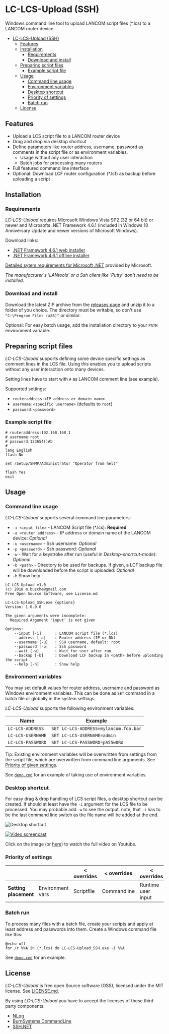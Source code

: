 # LC-LCS-Upload (SSH)
Windows command line tool to upload LANCOM script files (*.lcs) to a LANCOM router device

<!-- TOC -->

- [LC-LCS-Upload (SSH)](#lc-lcs-upload-ssh)
    - [Features](#features)
    - [Installation](#installation)
        - [Requirements](#requirements)
        - [Download and install](#download-and-install)
    - [Preparing script files](#preparing-script-files)
        - [Example script file](#example-script-file)
    - [Usage](#usage)
        - [Command line usage](#command-line-usage)
        - [Environment variables](#environment-variables)
        - [Desktop shortcut](#desktop-shortcut)
        - [Priority of settings](#priority-of-settings)
        - [Batch run](#batch-run)
    - [License](#license)

<!-- /TOC -->

## Features
- Upload a LCS script file to a LANCOM router device
- Drag and drop via desktop shortcut
- Define parameters like router address, username, password as comments in the script file or as environment variables.
    - Usage without any user interaction
    - Batch jobs for processing many routers
- Full featured command line interface
- Optional: Download LCF router configuration (*.lcf) as backup before uploading a script

## Installation

### Requirements

*LC-LCS-Upload* requires Microsoft Windows Vista SP2 (32 or 64 bit) or newer and Microsofts .NET Framework 4.6.1 (included in Windows 10 Anniversary Update and newer versions of Microsoft Windows).

Download links:

- [.NET Framework 4.6.1 web installer](http://go.microsoft.com/fwlink/?LinkId=780597)
- [.NET Framework 4.6.1 offline installer](http://go.microsoft.com/fwlink/?LinkId=780601)

[Detailed sytem requirements for Microsoft .NET](https://docs.microsoft.com/en-us/dotnet/framework/get-started/system-requirements) provided by Microsoft.

*The manufacturer`s 'LANtools' or a Ssh client like 'Putty' don't need to be installed.*

### Download and install

Download the latest ZIP archive from the [releases page](https://github.com/elpatron68/lc-lcs-upload/releases) and unzip it to a folder of you choice. The directory must be writable, so don't use `"C:\Program Files (x86)"` or similar.

Optional: For easy batch usage, add the installation directory to your `PATH` environment variable.

## Preparing script files
*LC-LCS-Upload* supports defining some device specific settings as comment lines in the LCS file. Using this enables you to upload scripts without any user interaction onto many devices.

Setting lines have to start with `#` as LANCOM comment line (see example).

Supported settings:
- `routeraddress:<IP address or domain name>`
- `username:<specific username>` (defaults to `root`)
- `password:<password>`

### Example script file

```
# routeraddress:192.168.168.1
# username:root
# password:123654()Ab
#
lang English
flash No

set /Setup/SNMP/Administrator "Operator from hell"

flash Yes
exit
```


## Usage

### Command line usage

*LC-LCS-Upload* supports several command line parameters:

- `-i <input file>` - LANCOM Script file (*.lcs): **Required**
- `-a <router address>` - IP address or domain name of the LANCOM device: *Optional*
- `-u <username>` - Ssh username: *Optional*
- `-p <password>` - Ssh password: *Optional*
- `-w` - Wait for a keystroke after run (useful in *Desktop-shortcut-mode*): *Optional*
- `-b <path>` - Directory to be used for backups. If given, a LCF backup file will be downloaded before the script is uploaded: *Optional*
- `-h` Show help

```
LC-LCS-Upload v1.0
(c) 2018 m.busche@gmail.com
Free Open Source Software, see License.md

LC-LCS-Upload_SSH.exe {options}
Version: 1.0.0.0

The given arguments were incomplete:
  Required Argument 'input' is not given

Options:
    --input [-i]      : LANCOM script file (*.lcs)
    --address [-a]    : Router address (IP or DN)
    --username [-u]   : SSH username, default: root
    --password [-p]   : Ssh password
    --wait [-w]       : Wait for user after run
    --backup [-b]     : Download LCF backup in <path> before uploading the script
    --help [-h]       : Show help
```
### Environment variables

You may set default values for router address, username and password as Windows environment variables. This can be done as `SET` command in a batch file or globally in the system settings.

*LC-LCS-Upload* supports the following environment variables:

| Name              | Example                               |
| ----------------- | ------------------------------------- |
| `LC-LCS-ADDRESS`  | `SET LC-LCS-ADDRESS=mylancom.foo.bar` |
| `LC-LCS-USERNAME` | `SET LC-LCS-USERNAME=admin`           |
| `LC-LCS-PASSWORD` | `SET LC-LCS-PASSWORD=pA55w0Rd`        |

Tip: Existing environment variables will be overwritten from settings from the script file, which are overwritten from command line arguments. See [Priority of given settings](README.md#Priority-of-settings).

See [`demo.cmd`](https://github.com/elpatron68/lc-lcs-upload/blob/master/LC-LCS-Upload_SSH/demo.cmd) for an example of taking use of environment variables.


### Desktop shortcut

For easy drag & drop handling of LCS script files, a desktop shortcut can be created. If should at least have the `-i` argument for the LCS file to be processed. You may probable add `-w` to see the output. note, that `-i` has to be the last command line switch as the file name will be added at the end.

![Desktop shortcut](https://github.com/elpatron68/lc-lcs-upload/raw/master/screenshots/LC-LCS-Upload_SSH.exe_shortcut.png "Desktop shortcut settings")


[![Video screencast](https://j.gifs.com/3231Np.gif)](https://www.youtube.com/watch?v=h_yv8S8wOhI)

Click on the image (or [here](https://www.youtube.com/watch?v=h_yv8S8wOhI)) to watch the full video on Youtube.


### Priority of settings

|                       |                  | < overrides | < overrides | < overrides         |
| --------------------- | ---------------- | ----------- | ----------- | ------------------- |
| **Setting placement** | Environment vars | Scriptfile  | Commandline | Runtime user input  |

### Batch run

To process many files with a batch file, create your scripts and apply at least address and passwords into them. Create a Windows command file like this:

```
@echo off
for /r %%A in (*.lcs) do LC-LCS-Upload_SSH.exe -i %%A
```

See [`demo.cmd`](https://github.com/elpatron68/lc-lcs-upload/blob/master/LC-LCS-Upload_SSH/demo.cmd) for an example.

## License

*LC-LCS-Upload* is free open Source software (OSS), licensed under the MIT license. See [LICENSE.md](https://github.com/elpatron68/lc-lcs-upload/raw/master/LICENSE.md).

By using *LC-LCS-Upload* you have to accept the licenses of these third party components:

- [NLog](https://raw.githubusercontent.com/NLog/NLog/master/LICENSE.txt)
- [BurnSystems.CommandLine](https://opensource.org/licenses/MIT)
- [SSH.NET](https://github.com/sshnet/SSH.NET/blob/master/LICENSE)
